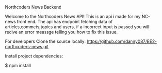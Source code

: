 

Northcoders News Backend

Welcome to the Northcoders News API! This is an api i made for my NC-news front end. The api has endpoint fetching data of articles,commets,topics and users. if a incorrect input is passed you will recive an error meassge telling you how to fix this issue.

For developers
Clone the source locally: https://github.com/danny087/BE2-northcoders-news.git

Install project dependencies:

$ npm install
